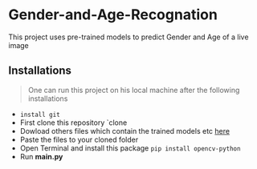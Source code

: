 # Gender-and-Age-Recognation
This project uses pre-trained models to predict Gender and Age of a live image

## Installations
> One can run this project on his local machine after the following installations
* `install git`
* First clone this repository `clone
* Dowload others files which contain the trained models etc [here](http://bit.do/projectFiles)
* Paste the files to your cloned folder
* Open Terminal and install this package `pip install opencv-python`
* Run **main.py**
